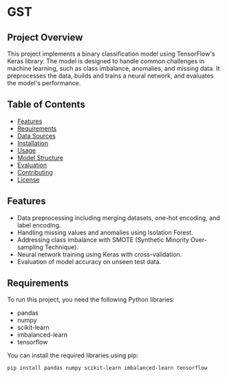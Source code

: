 # GST

## Project Overview

This project implements a binary classification model using TensorFlow's Keras library. The model is designed to handle common challenges in machine learning, such as class imbalance, anomalies, and missing data. It preprocesses the data, builds and trains a neural network, and evaluates the model's performance.

## Table of Contents

- [Features](#features)
- [Requirements](#requirements)
- [Data Sources](#data-sources)
- [Installation](#installation)
- [Usage](#usage)
- [Model Structure](#model-structure)
- [Evaluation](#evaluation)
- [Contributing](#contributing)
- [License](#license)

## Features

- Data preprocessing including merging datasets, one-hot encoding, and label encoding.
- Handling missing values and anomalies using Isolation Forest.
- Addressing class imbalance with SMOTE (Synthetic Minority Over-sampling Technique).
- Neural network training using Keras with cross-validation.
- Evaluation of model accuracy on unseen test data.

## Requirements

To run this project, you need the following Python libraries:

- pandas
- numpy
- scikit-learn
- imbalanced-learn
- tensorflow

You can install the required libraries using pip:

```bash
pip install pandas numpy scikit-learn imbalanced-learn tensorflow
